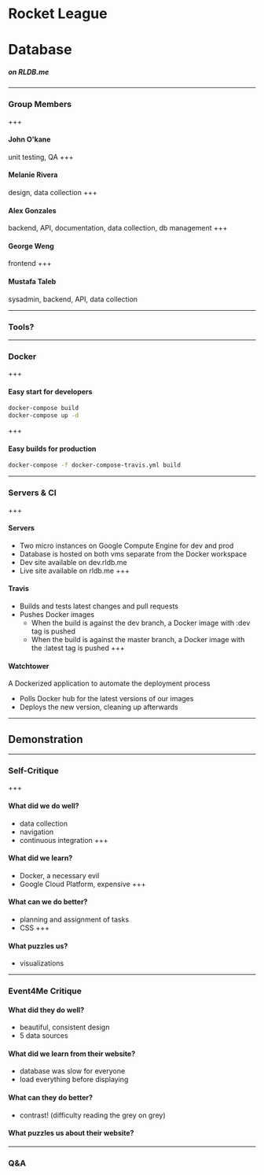 # Rocket League
# Database
##### on RLDB.me

---

### Group Members
+++
#### John O'kane
unit testing, QA
+++
#### Melanie Rivera
design, data collection
+++
#### Alex Gonzales
backend, API, documentation, data collection, db management
+++
#### George Weng
frontend
+++
#### Mustafa Taleb
sysadmin, backend, API, data collection

---

### Tools?

---

### Docker
+++
#### Easy start for developers
```bash
docker-compose build
docker-compose up -d
```
+++
#### Easy builds for production
```bash
docker-compose -f docker-compose-travis.yml build
```
---

### Servers & CI
+++
#### Servers
- Two micro instances on Google Compute Engine for dev and prod
- Database is hosted on both vms separate from the Docker workspace
- Dev site available on dev.rldb.me
- Live site available on rldb.me
+++
#### Travis
- Builds and tests latest changes and pull requests
- Pushes Docker images
  - When the build is against the dev branch, a Docker image with :dev tag is pushed
  - When the build is against the master branch, a Docker image with the :latest tag is pushed
+++
#### Watchtower
A Dockerized application to automate the deployment process
- Polls Docker hub for the latest versions of our images
- Deploys the new version, cleaning up afterwards

---

## Demonstration

---

### Self-Critique
+++
#### What did we do well?
- data collection
- navigation
- continuous integration
+++
#### What did we learn?
- Docker, a necessary evil
- Google Cloud Platform, expensive
+++
#### What can we do better?
- planning and assignment of tasks
- CSS
+++
#### What puzzles us?
- visualizations

---

### Event4Me Critique
#### What did they do well?
- beautiful, consistent design
- 5 data sources
#### What did we learn from their website?
- database was slow for everyone
- load everything before displaying
#### What can they do better?
- contrast! (difficulty reading the grey on grey)
#### What puzzles us about their website?

---


### Q&A